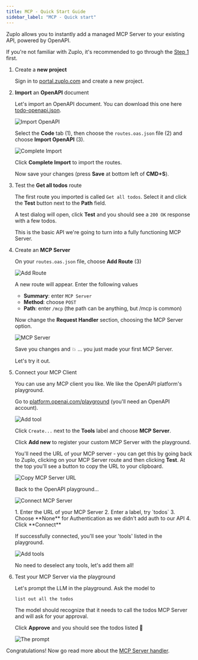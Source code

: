 ```yaml
---
title: MCP - Quick Start Guide
sidebar_label: "MCP - Quick start"
---
```


Zuplo allows you to instantly add a managed MCP Server to your existing API,
powered by OpenAPI.

If you're not familiar with Zuplo, it's recommended to go through the
[Step 1](/docs/articles/step-1-setup-basic-gateway) first.

<Stepper>

1. Create a **new project**

   Sign in to [portal.zuplo.com](https://portal.zuplo.com) and create a new
   project.

1. **Import** an **OpenAPI** document

   Let's import an OpenAPI document. You can download this one here
   [todo-openapi.json](https://download-open-api-main-fae215f.d2.zuplo.dev/todo-openapi).

   ![Import OpenAPI](../../public/media/mcp-quickstart/import-openapi.png)

   Select the **Code** tab (1), then choose the `routes.oas.json` file (2) and
   choose **Import OpenAPI** (3).

   <Framed margin="10">

   ![Complete Import](../../public/media/mcp-quickstart/complete-import.png)

   </Framed>

   Click **Complete Import** to import the routes.

   Now save your changes (press **Save** at bottom left of **CMD+S**).

1. Test the **Get all todos** route

   The first route you imported is called `Get all todos`. Select it and click
   the **Test** button next to the **Path** field.

   A test dialog will open, click **Test** and you should see a `200 OK`
   response with a few todos.

   This is the basic API we're going to turn into a fully functioning MCP
   Server.

1. Create an **MCP Server**

   On your `routes.oas.json` file, choose **Add Route** (3)

   ![Add Route](../../public/media/mcp-quickstart/add-mcp-route.png)

   A new route will appear. Enter the following values
   - **Summary**: enter `MCP Server`
   - **Method**: choose `POST`
   - **Path**: enter `/mcp` (the path can be anything, but /mcp is common)

   Now change the **Request Handler** section, choosing the MCP Server option.

   ![MCP Server](../../public/media/mcp-quickstart/configure-mcp-server.png)

   Save you changes and 💥 ... you just made your first MCP Server.

   Let's try it out.

1. Connect your MCP Client

   You can use any MCP client you like. We like the OpenAPI platform's
   playground.

   Go to
   [platform.openai.com/playground](https://platform.openai.com/playground)
   (you'll need an OpenAPI account).

   ![Add tool](../../public/media/mcp-quickstart/openai-add-tool.png)

   Click `Create...` next to the **Tools** label and choose **MCP Server**.

   Click **Add new** to register your custom MCP Server with the playground.

   You'll need the URL of your MCP server - you can get this by going back to
   Zuplo, clicking on your MCP Server route and then clicking **Test**. At the
   top you'll see a button to copy the URL to your clipboard.

   ![Copy MCP Server URL](../../public/media/mcp-quickstart/copy-mcp-server-url.png)

   Back to the OpenAPI playground...

   <Framed margin="7">

   ![Connect MCP Server](../../public/media/mcp-quickstart/connect-mcp-server.png)

   </Framed>
   1. Enter the URL of your MCP Server
   2. Enter a label, try `todos`
   3. Choose **None** for Authentication as we didn't add auth to our API
   4. Click **Connect**

   If successfully connected, you'll see your 'tools' listed in the playground.

   <Framed margin="7">

   ![Add tools](../../public/media/mcp-quickstart/add-tools.png)

   </Framed>

   No need to deselect any tools, let's add them all!

1. Test your MCP Server via the playground

   Let's prompt the LLM in the playground. Ask the model to

   `list out all the todos`

   The model should recognize that it needs to call the todos MCP Server and
   will ask for your approval.

   Click **Approve** and you should see the todos listed 👏

   ![The prompt](../../public/media/mcp-quickstart/the-prompt.png)

</Stepper>

Congratulations! Now go read more about the
[MCP Server handler](/docs/handlers/mcp-server).
